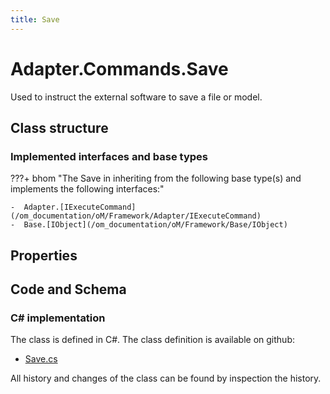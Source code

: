 ```yaml
---
title: Save
---
```


# Adapter.Commands.Save

Used to instruct the external software to save a file or model.

## Class structure

### Implemented interfaces and base types

???+ bhom "The Save in inheriting from the following base type(s) and implements the following interfaces:"

    -  Adapter.[IExecuteCommand](/om_documentation/oM/Framework/Adapter/IExecuteCommand)
    -  Base.[IObject](/om_documentation/oM/Framework/Base/IObject)


## Properties

## Code and Schema

### C# implementation

The class is defined in C#. The class definition is available on github:

- [Save.cs](https://github.com/BHoM/BHoM_Adapter/blob/develop/Adapter_oM/ExecuteCommands/Save.cs)

All history and changes of the class can be found by inspection the history.
